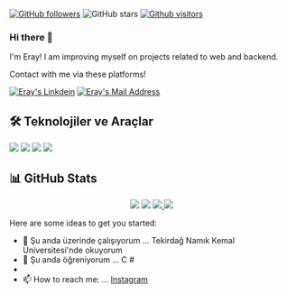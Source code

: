 
[![GitHub followers](https://img.shields.io/github/followers/Eraydemir52?style=social)](https://github.com/Eraydemir52?tab=followers)
![GitHub stars](https://img.shields.io/github/stars/Eraydemir52?style=social)
[![Github visitors](https://visitor-badge.glitch.me/badge?page_id=Eraydemir52.visitor-badge)](https://GitHub.com/Eraydemir52/StrapDown.js/stargazers/)





### Hi there 👋

I'm Eray! I am improving myself on projects related to web and backend.

Contact with me via these platforms!

 <a href="https://www.linkedin.com/in/eray-demir-63b1a31b9/" target="_blank" rel="nofollow"><img alt="Eray's Linkdein" src="https://img.shields.io/badge/LinkedIn-0077B5?style=for-the-badge&logo=linkedin&logoColor=white" /></a>
  <a href="mailto:eraydemir5225@gmail.com" target="_blank" rel="nofollow"><img alt="Eray's Mail Address" src="https://img.shields.io/badge/Gmail-D14836?style=for-the-badge&logo=gmail&logoColor=white" /></a>


##  🛠 Teknolojiler ve Araçlar
<img src = "https://img.shields.io/badge/C%23-239120?style=for-the-badge&logo=c-sharp&logoColor=white"> </img>
<img src = "https://img.shields.io/badge/.NET-5C2D91?style=for-the-badge&logo=.net&logoColor=white"> </img>
<img src = "https://img.shields.io/badge/Microsoft_SQL_Server-CC2927?style=for-the-badge&logo=microsoft-sql-server&logoColor=white"> </img>
<img src = "https://img.shields.io/badge/Windows-0078D6?style=for-the-badge&logo=windows&logoColor=white"> </img>

## 📊 GitHub Stats

<p align="center">
  <img src="https://github-readme-stats.vercel.app/api?username=Eraydemir52&count_private=true&show_icons=true&theme=tokyonight">
  <img src="https://github-readme-stats.vercel.app/api/top-langs/?username=Eraydemir52&hide=python&layout=compact&show_icons=true&theme=tokyonight">
  <a href="https://github.com/Eraydemir52/Eraydemir52">
    <img src="https://github-readme-stats.vercel.app/api/pin?username=Eraydemir52&repo=Eraydemir52&show_icons=true&theme=tokyonight"</img>
  </a>
  <a href="https://github.com/Eraydemir52/Eraydemir52">
    <img src="https://github-readme-stats.vercel.app/api/pin?username=Eraydemir52&repo=Eraydemir52&show_icons=true&theme=tokyonight"</img>
  </a>
</p>


Here are some ideas to get you started:

- 🔭 Şu anda üzerinde çalışıyorum ... Tekirdağ Namık Kemal Üniversitesi'nde okuyorum
- 🌱 Şu anda öğreniyorum ... C #
-
- 📫 How to reach me: ... [Instagram](https://www.instagram.com/erayy_dmrr/)

